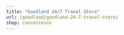 ```yaml
---
title: "Goodland 24/7 Travel Store"
url: /goodland/goodland-24-7-travel-store/
shop: convenience
---
```

